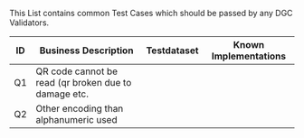 This List contains common Test Cases which should be passed by any DGC Validators. 


|ID|Business Description|Testdataset| Known Implementations|
|--|--------------------|--------------------|--|
|Q1|QR code cannot be read (qr broken due to damage etc.|||
|Q2  |Other encoding than alphanumeric used||


